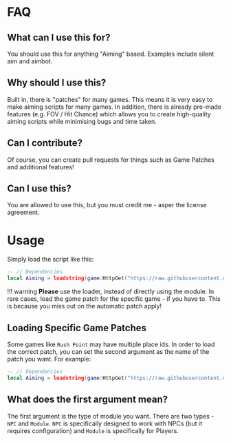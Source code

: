 # FAQ
## What can I use this for?
You should use this for anything "Aiming" based. Examples include silent aim and aimbot.

## Why should I use this?
Built in, there is "patches" for many games. This means it is very easy to make aiming scripts for many games. In addition, there is already pre-made features (e.g. FOV / Hit Chance) which allows you to create high-quality aiming scripts while minimising bugs and time taken.

## Can I contribute?
Of course, you can create pull requests for things such as Game Patches and additional features!

## Can I use this?
You are allowed to use this, but you must credit me - asper the license agreement.

# Usage
Simply load the script like this:
```lua
-- // Dependencies
local Aiming = loadstring(game:HttpGet("https://raw.githubusercontent.com/Stefanuk12/Aiming/main/Load.lua"))()("Module")
```

!!! warning
    **Please** use the loader, instead of directly using the module. In rare cases, load the game patch for the specific game - if you have to. This is because you miss out on the automatic patch apply!

## Loading Specific Game Patches
Some games like `Rush Point` may have multiple place ids. In order to load the correct patch, you can set the second argument as the name of the patch you want. For example:
```lua
-- // Dependencies
local Aiming = loadstring(game:HttpGet("https://raw.githubusercontent.com/Stefanuk12/Aiming/main/Load.lua"))()("Module", "RushPoint")
```

## What does the first argument mean?
The first argument is the type of module you want. There are two types - `NPC` and `Module`. `NPC` is specifically designed to work with NPCs (but it requires configuration) and `Module` is specifically for Players.